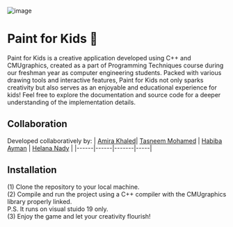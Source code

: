 ![image](https://github.com/habibayman/PaintForKids/assets/84867341/febdbfb7-d4b1-475f-9449-1101975524b9)

# Paint for Kids 🎨
Paint for Kids is a creative application developed using C++ and CMUgraphics, created as a part of Programming Techniques course during our freshman year as computer engineering students. Packed with various drawing tools and interactive features, Paint for Kids not only sparks creativity but also serves as an enjoyable and educational experience for kids!
Feel free to explore the documentation and source code for a deeper understanding of the implementation details.

## Collaboration
Developed collaboratively by:
| [Amira Khaled](https://github.com/AmiraKhalid04)| [Tasneem Mohamed](https://github.com/Tasneemmohammed0) | [Habiba Ayman](https://github.com/habibayman) | [Helana Nady](https://github.com/HelanaNady) | 
|------|------|-------|-----|

## Installation
(1) Clone the repository to your local machine.<br />
(2) Compile and run the project using a C++ compiler with the CMUgraphics library properly linked.<br />
    P.S. It runs on visual stuido 19 only.<br />
(3) Enjoy the game and let your creativity flourish!
